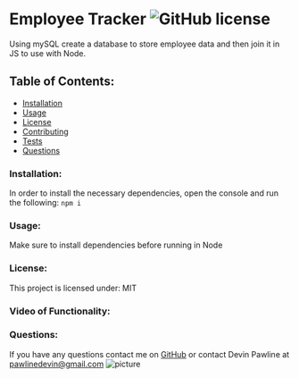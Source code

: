 # Employee Tracker  ![GitHub license](https://img.shields.io/github/license/Naereen/StrapDown.js.svg)
Using mySQL create a database to store employee data and then join it in JS to use with Node.
## Table of Contents:
* [Installation](#installation)
* [Usage](#usage)
* [License](#license)
* [Contributing](#contributing)
* [Tests](#tests)
* [Questions](#questions)
### Installation:
In order to install the necessary dependencies, open the console and run the following:
```npm i```
### Usage:
Make sure to install dependencies before running in Node
### License:
This project is licensed under:
MIT
### Video of Functionality:

### Questions:
If you have any questions contact me on [GitHub](https://github.com/devinpawline) or contact 
Devin Pawline at pawlinedevin@gmail.com
![picture](https://github.com/devinpawline.png?size=80)
    
  
